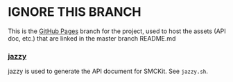 IGNORE THIS BRANCH
==================

This is the [GitHub Pages](https://pages.github.com) branch for the project,
used to host the assets (API doc, etc.) that are linked in the master branch
README.md

### [jazzy](https://github.com/realm/jazzy)

jazzy is used to generate the API document for SMCKit. See `jazzy.sh`.

